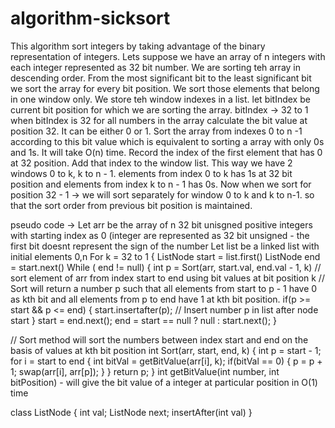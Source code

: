 # algorithm-sicksort
This algorithm sort integers by taking advantage of the binary representation of integers.
Lets suppose we have an array of n integers with each integer represented as 32 bit number.
We are sorting teh array in descending order.
From the most significant bit to the least significant bit we sort the array for every bit position.
We sort those elements that belong in one window only. We store teh window indexes in a list.
let bitIndex be current bit position for which we are sorting the array.
bitIndex -> 32 to 1
  when bitIndex is 32
  for all numbers in the array calculate the bit value at position 32. It can be either 0 or 1. Sort the array from indexes 0 to n -1
  according to this bit value which is equivalent to sorting a array with only 0s and 1s. It will take O(n) time.
  Record the index of the first element that has 0 at 32 position. Add that index to the window list. This way we have 2 windows 0 to k, k to n - 1.
  elements from index 0 to k has 1s at 32 bit position and elements from index k to n - 1 has 0s.
  Now when we sort for position 32 - 1 -> we will sort separately for window 0 to k and k to n-1. so that the sort order from previous bit position is maintained.

  pseudo code ->
Let arr be the array of n 32 bit unisgned positive integers with starting index as 0 (integer are represented as 32 bit unsigned - the first bit doesnt represent the sign of the number
Let list be a linked list with initial elements 0,n 
For k = 32 to 1 {
  ListNode start = list.first()
  ListNode end  = start.next()
  While ( end != null)
  {
     int p = Sort(arr, start.val, end.val - 1, k) // sort element of arr from index start to end using bit values at bit position k
     // Sort will return a number p such that all elements from start to p - 1 have 0 as kth bit and all elements from p to end have 1 at kth bit position.
    if(p >= start && p <= end) {
         start.insertafter(p); // Insert number p in list after node start
    }
     start = end.next();
     end = start == null ? null : start.next();
} 

// Sort method will sort the numbers between index start and end on the basis of values at kth bit position
int Sort(arr, start, end, k) {
  int p = start - 1;
  for i = start to end {
    int bitVal = getBitValue(arr[i], k);
    if(bitVal == 0) {
      p = p + 1;
      swap(arr[i], arr[p]);
    }
   }
    return p;
}
int getBitValue(int number, int bitPosition) - will give the bit value of a integer at particular position in O(1) time

class ListNode {
int val;
ListNode next;
insertAfter(int val) 
}
  
  
